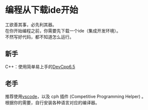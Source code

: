 # 编程从下载ide开始

工欲善其事，必先利其器。  
在你开始编程之前，你需要先下载一个ide（集成开发环境）。  
不然写好代码，都不知道怎么运行。  

## 新手

C++：使用简单易上手的[DevCpp6.5](0.语法\0.0.编程环境\DevCpp6.5.exe)

## 老手

推荐使用[vscode](https://code.visualstudio.com/)，以及 cph 插件 (Competitive Programming Helper) 。  
根据你的需要，自行安装各种语言对应的编译器。  

